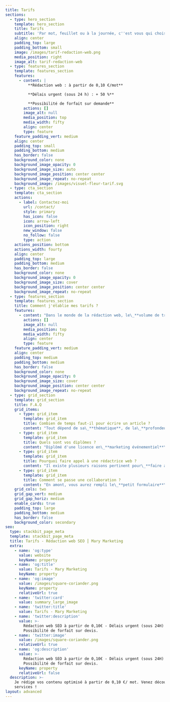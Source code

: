 ```yaml
---
title: Tarifs
sections:
  - type: hero_section
    template: hero_section
    title: Tarifs
    subtitle: 'Par mot, feuillet ou à la journée, c''est vous qui choisissez !'
    align: center
    padding_top: large
    padding_bottom: small
    image: /images/tarif-redaction-web.png
    media_position: right
    image_alt: tarif-redaction-web
  - type: features_section
    template: features_section
    features:
      - content: |
          **Rédaction web : à partir de 0,10 €/mot**

          **Délais urgent (sous 24 h) : + 50 %**

          **Possibilité de forfait sur demande**
        actions: []
        image_alt: null
        media_position: top
        media_width: fifty
        align: center
        type: feature
    feature_padding_vert: medium
    align: center
    padding_top: small
    padding_bottom: medium
    has_border: false
    background_color: none
    background_image_opacity: 0
    background_image_size: auto
    background_image_position: center center
    background_image_repeat: no-repeat
    background_image: /images/visuel-fleur-tarif.svg
  - type: cta_section
    template: cta_section
    actions:
      - label: Contactez-moi
        url: /contact/
        style: primary
        has_icon: false
        icon: arrow-left
        icon_position: right
        new_window: false
        no_follow: false
        type: action
    actions_position: bottom
    actions_width: fourty
    align: center
    padding_top: large
    padding_bottom: medium
    has_border: false
    background_color: none
    background_image_opacity: 0
    background_image_size: cover
    background_image_position: center center
    background_image_repeat: no-repeat
  - type: features_section
    template: features_section
    title: Comment j'établie mes tarifs ?
    features:
      - content: "Dans le monde de la rédaction web, le\_**volume de travail**, la\_**veille**\_à effectuer, les\_**outils**\_et\_**techniques**\_de rédaction ainsi que les\_**délais de** **réalisation** varient beaucoup. Par conséquent, il est difficile d'établir un seul et unique tarif conforme à toutes les demandes.\n\nMes tarifs sont donc passibles\_**d’évoluer**\_en fonction du type de contenu, de sa complexité, de son volume ou encore du délai à respecter.\n\nL'optimisation du\_**référencement naturel**\_est au coeur de tous mes contenus. Néanmoins, mon but est avant tout de satisfaire l’intérêt des lecteurs et ces besoins d’informations avec des textes simples et plaisants à lire.\n\nN'hésitez pas à faire appel à mes services de\_**rédactrice web**, quel que soit votre projet.\n\nJe serais ravie\_**d'échanger**\_avec vous.\n"
        actions: []
        image_alt: null
        media_position: top
        media_width: fifty
        align: center
        type: feature
    feature_padding_vert: medium
    align: center
    padding_top: medium
    padding_bottom: medium
    has_border: false
    background_color: none
    background_image_opacity: 0
    background_image_size: cover
    background_image_position: center center
    background_image_repeat: no-repeat
  - type: grid_section
    template: grid_section
    title: F.A.Q
    grid_items:
      - type: grid_item
        template: grid_item
        title: Combien de temps faut-il pour écrire un article ?
        content: "Tout dépend de sa\_**thématique**, de la\_**profondeur d'analyse sémantique**, de l'**optimisation SEO**\_à effectuer, du travail de\_**netlinking**\_et de la\_**taille de l'article**. Toutes ces variables peuvent influer sur la durée de ma prestation. Cependant\_**la durée moyenne de rédaction d'un article de 1000 mots varie entre une matinée à deux jours**.\n"
      - type: grid_item
        template: grid_item
        title: Quels sont vos diplômes ?
        content: "Diplômé d'une licence en\_**marketing événementiel**\_en 2018 et ayant un attrait pour les métiers du digital pendant mon cursus scolaire. J'ai décidé de suivre des\_**formations complémentaires pour mieux comprendre la communication sur internet**.\n\nJ'ai suivi\_**plusieurs certifications**\_sur la\_**rédaction web**, l'**optimisation SEO**\_et l'**UX design**.\n\nJe suis une grande curieuse et donc en\_**veille constante des innovations web**. C'est pourquoi je me forme en continu sur\_**les nouvelles stratégies et outils de demain**.\n"
      - type: grid_item
        template: grid_item
        title: Pourquoi faire appel à une rédactrice web ?
        content: "Il existe plusieurs raisons pertinent pour\_**faire appel à une rédactrice web**.\n\nVous pouvez faire appel à moi par\_**manque de compétences**. En effet, si vous ne connaissez pas les termes : SEO, wordpress, netlinking, charte éditoriale ou stratégie de contenu, vous ne pourrez pas vous passer d'une rédactrice de contenu !\n\nEnsuite, le\_**manque de temps**\_peut être aussi un élément déclencheur. Effectivement, si vous êtes chef d'entreprise vous avez surement beaucoup de missions et de projets sur le feu. Faire appel à une\_**rédactrice web en freelance**\_vous permettra de laisser vos salariés focus sur leurs missions tout en restant dans les temps de vos projets.\n\nEnfin, il est possible aussi que vous ne disposiez pas de rédacteur dans votre structure. En période de\_**fortes activités** dans votre entreprise, le\_**manque de personnel**\_peu être un frein. Un freelance ne vous engage à rien si ce n'est de payer ces services.\n"
      - type: grid_item
        template: grid_item
        title: Comment se passe une collaboration ?
        content: "En amont, vous aurez rempli le\_**petit formulaire**\_de contact Calendly pour booker\_[un rendez-vous téléphonique](https://diligent-pluto-bbfe2.netlify.app/contact/).\n\nLa première étape est donc la\_**prise de contact**\_et la\_**définition des missions**.\n\nEnsuite, en fonction de cette première conversation, je vous envoie une\_**recommandation des missions**\_à mettre en place et vous joins également un\_**devis**. Vous relisez tout ça, on modifie si besoin et la collaboration est lancée !\n\nTout au long de cette dernière,\_**je reste à votre disposition**\_pour répondre à toutes vos questions ou remarques.\n\nEn ce qui concerne nos échanges par\_**mail ou par téléphone**, cela dépend de vos envies.\n\nAprès vous avoir livré le\_**travail final**, je reste disponible pour effectuer les modifications éventuelles. Lorsque le rendu vous convient, je vous envoie la facture et vous avez 30 jours pour la régler.\n"
    grid_cols: two
    grid_gap_vert: medium
    grid_gap_horiz: medium
    enable_cards: true
    padding_top: large
    padding_bottom: medium
    has_border: false
    background_color: secondary
seo:
  type: stackbit_page_meta
  template: stackbit_page_meta
  title: Tarifs - Rédaction web SEO ⎮ Mary Marketing
  extra:
    - name: 'og:type'
      value: website
      keyName: property
    - name: 'og:title'
      value: Tarifs - Mary Marketing
      keyName: property
    - name: 'og:image'
      value: /images/square-coriander.png
      keyName: property
      relativeUrl: true
    - name: 'twitter:card'
      value: summary_large_image
    - name: 'twitter:title'
      value: Tarifs - Mary Marketing
    - name: 'twitter:description'
      value: >-
        Rédaction web SEO à partir de 0,10€ - Délais urgent (sous 24H) + 50 % -
        Possibilité de forfait sur devis.
    - name: 'twitter:image'
      value: /images/square-coriander.png
      relativeUrl: true
    - name: 'og:description'
      value: >-
        Rédaction web SEO à partir de 0,10€ - Délais urgent (sous 24H) + 50 % -
        Possibilité de forfait sur devis.
      keyName: property
      relativeUrl: false
  description: >-
    Je rédige vos contenu optimisé à partir de 0,10 €/ mot. Venez découvrir mes
    services !
layout: advanced
---
```

